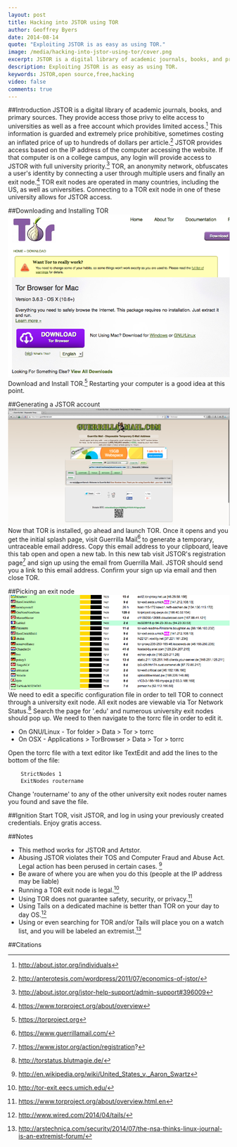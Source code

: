 ```yaml
---
layout: post
title: Hacking into JSTOR using TOR
author: Geoffrey Byers
date: 2014-08-14
quote: "Exploiting JSTOR is as easy as using TOR."
image: /media/hacking-into-jstor-using-tor/cover.png
excerpt: JSTOR is a digital library of academic journals, books, and primary sources.  They provide access those privy to elite access to universities as well as a free account which provides limited access.  This information is guarded and extremely price prohibitive, sometimes costing an inflated price of up to hundreds of dollars per article.
description: Exploiting JSTOR is as easy as using TOR.
keywords: JSTOR,open source,free,hacking
video: false
comments: true
---
```



##Introduction
JSTOR is a digital library of academic journals, books, and primary sources.  They provide access those privy to elite access to universities as well as a free account which provides limited access.[^1]  This information is guarded and extremely price prohibitive, sometimes costing an inflated price of up to hundreds of dollars per article.[^2]  JSTOR provides access based on the IP address of the computer accessing the website.  If that computer is on a college campus, any login will provide access to JSTOR with full university priority.[^3]  TOR, an anonymity network, obfuscates a user's identity by connecting a user through multiple users and finally an exit node.[^4]  TOR exit nodes are operated in many countries, including the US, as well as universities.  Connecting to a TOR exit node in one of these university allows for JSTOR access.

##Downloading and Installing TOR
![TOR 1](/media/hacking-into-jstor-using-tor/jsTOR_2.png "jsTOR")
Download and Install TOR.[^5]  Restarting your computer is a good idea at this point. 

##Generating a JSTOR account
![TOR 2](/media/hacking-into-jstor-using-tor/jsTOR_3.png "jsTOR")
Now that TOR is installed, go ahead and launch TOR.  Once it opens and you get the initial splash page, visit Guerrilla Mail[^6] to generate a temporary, untraceable email address.  Copy this email address to your clipboard, leave this tab open and open a new tab.  In this new tab visit JSTOR's registration page[^7] and sign up using the email from Guerrilla Mail.  JSTOR should send you a link to this email address.  Confirm your sign up via email and then close TOR.

##Picking an exit node
![TOR IMAGE](/media/hacking-into-jstor-using-tor/jsTOR_4.png "jsTOR")
We need to edit a specific configuration file in order to tell TOR to connect through a university exit node.  All exit nodes are viewable via Tor Network Status.[^8]  Search the page for '.edu' and numerous university exit nodes should pop up.  We need to then navigate to the torrc file in order to edit it.  

* On GNU/Linux - Tor folder > Data > Tor > torrc
* On OSX - Applications > TorBrowser > Data > Tor > torrc

Open the torrc file with a text editor like TextEdit and add the lines to the bottom of the file:

		StrictNodes 1
		ExitNodes routername

Change 'routername' to any of the other university exit nodes router names you found and save the file.

##Ignition
Start TOR, visit JSTOR, and log in using your previously created credentials.  Enjoy gratis access.

##Notes
* This method works for JSTOR and Artstor.
* Abusing JSTOR violates their TOS and Computer Fraud and Abuse Act.  Legal action has been perused in certain cases. [^9]
* Be aware of where you are when you do this (people at the IP address may be liable)
* Running a TOR exit node is legal.[^10]
* Using TOR does not guarantee safety, security, or privacy.[^11]
* Using Tails on a dedicated machine is better than TOR on your day to day OS.[^12]
* Using or even searching for TOR and/or Tails will place you on a watch list, and you will be labeled an extremist.[^13]

##Citations

[^1]: http://about.jstor.org/individuals
[^2]: http://anterotesis.com/wordpress/2011/07/economics-of-jstor/
[^3]: http://about.jstor.org/jstor-help-support/admin-support#396009 
[^4]: https://www.torproject.org/about/overview
[^5]: https://torproject.org
[^6]: https://www.guerrillamail.com/
[^7]: https://www.jstor.org/action/registration?
[^8]: http://torstatus.blutmagie.de/
[^9]: http://en.wikipedia.org/wiki/United_States_v._Aaron_Swartz
[^10]: http://tor-exit.eecs.umich.edu/
[^11]: https://www.torproject.org/about/overview.html.en
[^12]: http://www.wired.com/2014/04/tails/
[^13]: http://arstechnica.com/security/2014/07/the-nsa-thinks-linux-journal-is-an-extremist-forum/